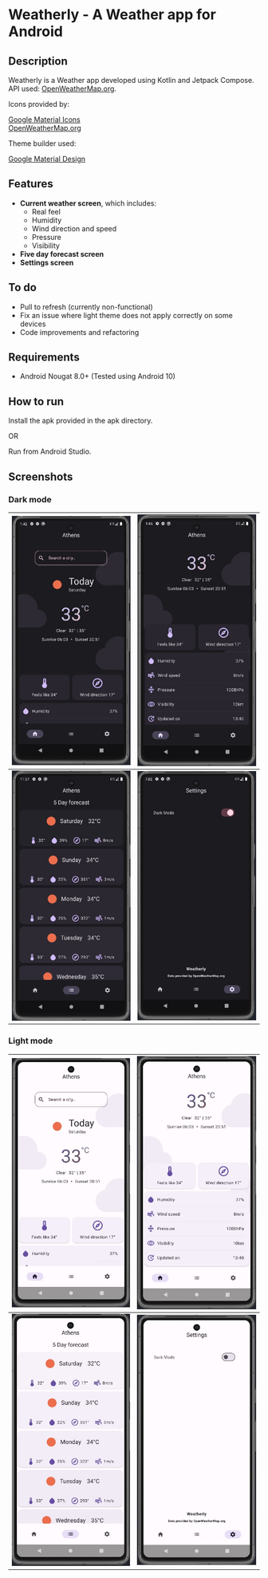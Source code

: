 # Weatherly - A Weather app for Android

## Description

Weatherly is a Weather app developed using Kotlin and Jetpack Compose.  
API used: [OpenWeatherMap.org](https://openweathermap.org/).

Icons provided by:

[Google Material Icons](https://fonts.google.com/icons)  
[OpenWeatherMap.org](https://openweathermap.org/weather-conditions)

Theme builder used:

[Google Material Design](https://material-foundation.github.io/material-theme-builder/)

## Features

- **Current weather screen**, which includes:
    - Real feel
    - Humidity
    - Wind direction and speed
    - Pressure
    - Visibility
- **Five day forecast screen**
- **Settings screen**

## To do

- Pull to refresh (currently non-functional)
- Fix an issue where light theme does not apply correctly on some devices
- Code improvements and refactoring

## Requirements

- Android Nougat 8.0+ (Tested using Android 10)

## How to run

Install the apk provided in the apk directory.

OR

Run from Android Studio.

## Screenshots

### Dark mode

| ![main](https://github.com/ChrisTs8920/Weatherly/blob/main/screenshots/main_dark.jpg?raw=True) | ![main2](https://github.com/ChrisTs8920/Weatherly/blob/main/screenshots/main2_dark.jpg?raw=True) |
|------------------------------------------------------------------------------------------------|---------------------------------------------------------------------------------------------------|
| ![forecast](https://github.com/ChrisTs8920/Weatherly/blob/main/screenshots/forecast_dark.jpg?raw=True) | ![settings](https://github.com/ChrisTs8920/Weatherly/blob/main/screenshots/settings_dark.jpg?raw=True) |

### Light mode

| ![main](https://github.com/ChrisTs8920/Weatherly/blob/main/screenshots/main_light.jpg?raw=True) | ![main](https://github.com/ChrisTs8920/Weatherly/blob/main/screenshots/main2_light.jpg?raw=True) |
|-------------------------------------------------------------------------------------------------|--------------------------------------------------------------------------------------------------|
| ![forecast](https://github.com/ChrisTs8920/Weatherly/blob/main/screenshots/forecast_light.jpg?raw=True) | ![settings](https://github.com/ChrisTs8920/Weatherly/blob/main/screenshots/settings_light.jpg?raw=True) |
